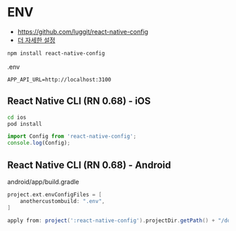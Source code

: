 # ENV
* https://github.com/luggit/react-native-config
* [더 자세한 설정](https://velog.io/@reum107/React-Native-react-native-config-%ED%99%98%EA%B2%BD%EB%B3%80%EC%88%98-%EC%A0%81%EC%9A%A9%ED%95%98%EA%B8%B0)
```sh
npm install react-native-config
```

.env
```env
APP_API_URL=http://localhost:3100
```

## React Native CLI (RN 0.68) - iOS
```sh
cd ios
pod install
```

```js
import Config from 'react-native-config';
console.log(Config);
```

## React Native CLI (RN 0.68) - Android
android/app/build.gradle
```gradle
project.ext.envConfigFiles = [
    anothercustombuild: ".env",
]
```
```gradle
apply from: project(':react-native-config').projectDir.getPath() + "/dotenv.gradle"
```
